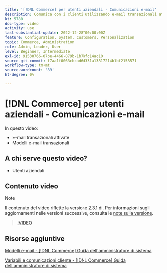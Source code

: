 ```yaml
---
title: '[!DNL Commerce] per utenti aziendali - Comunicazioni e-mail'
description: Comunica con i clienti utilizzando e-mail transazionali attivate dalle loro azioni sulla vetrina. Personalizza e configura i modelli e-mail per il tuo archivio.
kt: 5780
doc-type: video
activity: use
last-substantial-update: 2022-12-28T00:00:00Z
feature: Configuration, System, Customers, Personalization
topic: Commerce, Administration
role: Admin, Leader, User
level: Beginner, Intermediate
exl-id: 91530766-07be-4466-879b-1b7bfc14ac10
source-git-commit: f7aa1f0063cbcad6d331a13817214b1bf2158571
workflow-type: tm+mt
source-wordcount: '89'
ht-degree: 0%

---
```


# [!DNL Commerce] per utenti aziendali - Comunicazioni e-mail

In questo video:

- E-mail transazionali attivate
- Modelli e-mail transazionali

## A chi serve questo video?

- Utenti aziendali

## Contenuto video

>[!NOTE]
>
>Il contenuto del video riflette la versione 2.3.1 di. Per informazioni sugli aggiornamenti nelle versioni successive, consulta le [note sulla versione](https://experienceleague.adobe.com/docs/commerce-operations/release/notes/overview.html?lang=it).

>[!VIDEO](https://video.tv.adobe.com/v/330188?quality=12&learn=on&captions=ita)

## Risorse aggiuntive

[Modelli e-mail - [!DNL Commerce] Guida dell&#39;amministratore di sistema](https://experienceleague.adobe.com/docs/commerce-admin/systems/communications/email-templates.html?lang=it)

[Variabili e comunicazioni cliente - [!DNL Commerce] Guida dell&#39;amministratore di sistema](https://experienceleague.adobe.com/docs/commerce-admin/systems/introduction.html?lang=it#variables-and-customer-communications)
